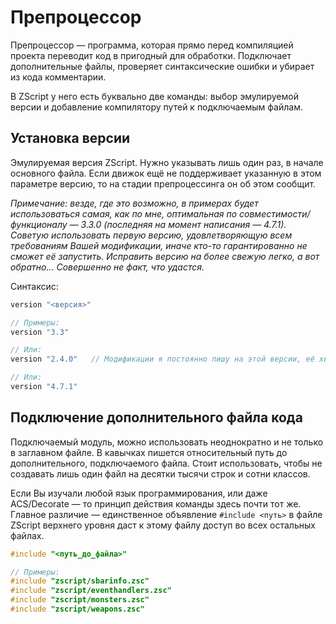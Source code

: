 # Препроцессор

Препроцессор — программа, которая прямо перед компиляцией проекта переводит код в пригодный для обработки. Подключает дополнительные файлы, проверяет синтаксические ошибки и убирает из кода комментарии.

В ZScript у него есть буквально две команды: выбор эмулируемой версии и добавление компилятору путей к подключаемым файлам.



## Установка версии

Эмулируемая версия ZScript. Нужно указывать лишь один раз, в начале основного файла. Если движок ещё не поддерживает указанную в этом параметре версию, то на стадии препроцессинга он об этом сообщит.

_Примечание: везде, где это возможно, в примерах будет использоваться самая, как по мне, оптимальная по совместимости/функционалу — 3.3.0 (последняя на момент написания — 4.7.1). Советую использовать первую версию, удовлетворяющую всем требованиям Вашей модификации, иначе кто-то гарантированно не сможет её запустить. Исправить версию на более свежую легко, а вот обратно... Совершенно не факт, что удастся._

Синтаксис:

```C
version "<версия>"

// Примеры:
version "3.3"

// Или:
version "2.4.0"   // Модификации я постоянно пишу на этой версии, её хватает для подавляющего большинства задач. Не понимаю, зачем люди ломают совместимость (может, не знают?).

// Или:
version "4.7.1"
```



## Подключение дополнительного файла кода

Подключаемый модуль, можно использовать неоднократно и не только в заглавном файле. В кавычках пишется относительный путь до дополнительного, подключаемого файла. Стоит использовать, чтобы не создавать лишь один файл на десятки тысячи строк и сотни классов.

Если Вы изучали любой язык программирования, или даже ACS/Decorate — то принцип действия команды здесь почти тот же. Главное различие — единственное объявление `#include <путь>` в файле ZScript верхнего уровня даст к этому файлу доступ во всех остальных файлах.

```C
#include "<путь_до_файла>"

// Примеры:
#include "zscript/sbarinfo.zsc"
#include "zscript/eventhandlers.zsc"
#include "zscript/monsters.zsc"
#include "zscript/weapons.zsc"
```

